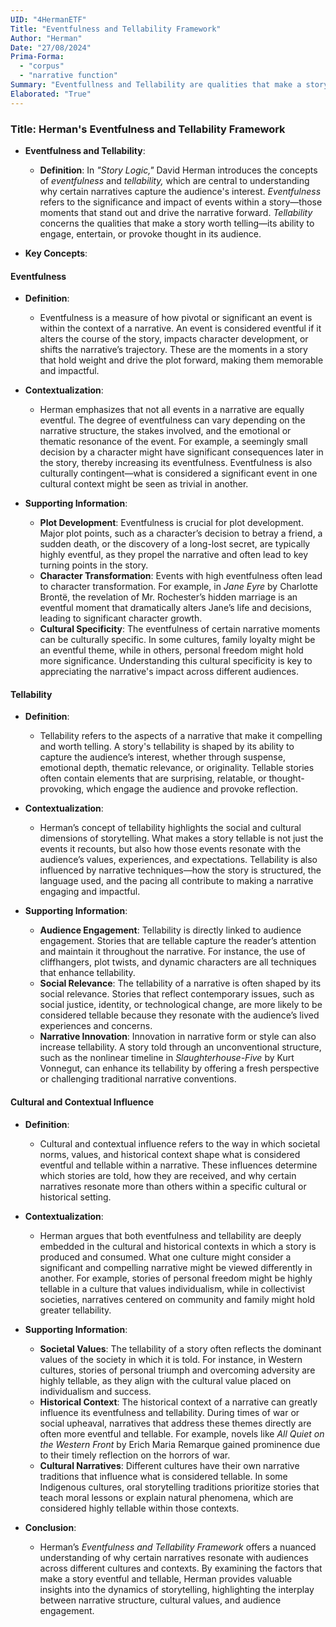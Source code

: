 ```yaml
---
UID: "4HermanETF"
Title: "Eventfulness and Tellability Framework"
Author: "Herman"
Date: "27/08/2024"
Prima-Forma:
  - "corpus"
  - "narrative function"
Summary: "Eventfullness and Tellability are qualities that make a story worth telling and engaging to an audience."
Elaborated: "True"
---
```


### Title: **Herman's Eventfulness and Tellability Framework**

- **Eventfulness and Tellability**:
  - **Definition**: In *"Story Logic,"* David Herman introduces the concepts of *eventfulness* and *tellability,* which are central to understanding why certain narratives capture the audience's interest. *Eventfulness* refers to the significance and impact of events within a story—those moments that stand out and drive the narrative forward. *Tellability* concerns the qualities that make a story worth telling—its ability to engage, entertain, or provoke thought in its audience.

- **Key Concepts**:

#### **Eventfulness**

- **Definition**:
  - Eventfulness is a measure of how pivotal or significant an event is within the context of a narrative. An event is considered eventful if it alters the course of the story, impacts character development, or shifts the narrative’s trajectory. These are the moments in a story that hold weight and drive the plot forward, making them memorable and impactful.

- **Contextualization**:
  - Herman emphasizes that not all events in a narrative are equally eventful. The degree of eventfulness can vary depending on the narrative structure, the stakes involved, and the emotional or thematic resonance of the event. For example, a seemingly small decision by a character might have significant consequences later in the story, thereby increasing its eventfulness. Eventfulness is also culturally contingent—what is considered a significant event in one cultural context might be seen as trivial in another.

- **Supporting Information**:
  - **Plot Development**: Eventfulness is crucial for plot development. Major plot points, such as a character’s decision to betray a friend, a sudden death, or the discovery of a long-lost secret, are typically highly eventful, as they propel the narrative and often lead to key turning points in the story.
  - **Character Transformation**: Events with high eventfulness often lead to character transformation. For example, in *Jane Eyre* by Charlotte Brontë, the revelation of Mr. Rochester’s hidden marriage is an eventful moment that dramatically alters Jane’s life and decisions, leading to significant character growth.
  - **Cultural Specificity**: The eventfulness of certain narrative moments can be culturally specific. In some cultures, family loyalty might be an eventful theme, while in others, personal freedom might hold more significance. Understanding this cultural specificity is key to appreciating the narrative's impact across different audiences.

#### **Tellability**

- **Definition**:
  - Tellability refers to the aspects of a narrative that make it compelling and worth telling. A story's tellability is shaped by its ability to capture the audience’s interest, whether through suspense, emotional depth, thematic relevance, or originality. Tellable stories often contain elements that are surprising, relatable, or thought-provoking, which engage the audience and provoke reflection.

- **Contextualization**:
  - Herman’s concept of tellability highlights the social and cultural dimensions of storytelling. What makes a story tellable is not just the events it recounts, but also how those events resonate with the audience’s values, experiences, and expectations. Tellability is also influenced by narrative techniques—how the story is structured, the language used, and the pacing all contribute to making a narrative engaging and impactful.

- **Supporting Information**:
  - **Audience Engagement**: Tellability is directly linked to audience engagement. Stories that are tellable capture the reader’s attention and maintain it throughout the narrative. For instance, the use of cliffhangers, plot twists, and dynamic characters are all techniques that enhance tellability.
  - **Social Relevance**: The tellability of a narrative is often shaped by its social relevance. Stories that reflect contemporary issues, such as social justice, identity, or technological change, are more likely to be considered tellable because they resonate with the audience’s lived experiences and concerns.
  - **Narrative Innovation**: Innovation in narrative form or style can also increase tellability. A story told through an unconventional structure, such as the nonlinear timeline in *Slaughterhouse-Five* by Kurt Vonnegut, can enhance its tellability by offering a fresh perspective or challenging traditional narrative conventions.

#### **Cultural and Contextual Influence**

- **Definition**:
  - Cultural and contextual influence refers to the way in which societal norms, values, and historical context shape what is considered eventful and tellable within a narrative. These influences determine which stories are told, how they are received, and why certain narratives resonate more than others within a specific cultural or historical setting.

- **Contextualization**:
  - Herman argues that both eventfulness and tellability are deeply embedded in the cultural and historical contexts in which a story is produced and consumed. What one culture might consider a significant and compelling narrative might be viewed differently in another. For example, stories of personal freedom might be highly tellable in a culture that values individualism, while in collectivist societies, narratives centered on community and family might hold greater tellability.

- **Supporting Information**:
  - **Societal Values**: The tellability of a story often reflects the dominant values of the society in which it is told. For instance, in Western cultures, stories of personal triumph and overcoming adversity are highly tellable, as they align with the cultural value placed on individualism and success.
  - **Historical Context**: The historical context of a narrative can greatly influence its eventfulness and tellability. During times of war or social upheaval, narratives that address these themes directly are often more eventful and tellable. For example, novels like *All Quiet on the Western Front* by Erich Maria Remarque gained prominence due to their timely reflection on the horrors of war.
  - **Cultural Narratives**: Different cultures have their own narrative traditions that influence what is considered tellable. In some Indigenous cultures, oral storytelling traditions prioritize stories that teach moral lessons or explain natural phenomena, which are considered highly tellable within those contexts.

- **Conclusion**:
  - Herman’s *Eventfulness and Tellability Framework* offers a nuanced understanding of why certain narratives resonate with audiences across different cultures and contexts. By examining the factors that make a story eventful and tellable, Herman provides valuable insights into the dynamics of storytelling, highlighting the interplay between narrative structure, cultural values, and audience engagement.
